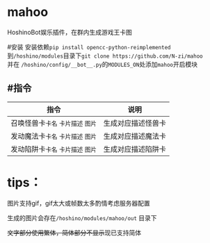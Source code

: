 # mahoo
HoshinoBot娱乐插件，在群内生成游戏王卡图

#安装
安装依赖`pip install opencc-python-reimplemented`
到`/hoshino/modules`目录下`git clone https://github.com/N-zi/mahoo`   
并在 `/hoshino/config/__bot__.py`的`MODULES_ON`处添加`mahoo`开启模块

#指令
-
|  指令   | 说明  |
|  ----  | ----  |
| 召唤怪兽卡`卡名` `卡片描述` `图片` |生成对应描述怪兽卡 |
| 发动魔法卡`卡名` `卡片描述` `图片` |生成对应描述魔法卡 |
| 发动陷阱卡`卡名` `卡片描述` `图片` |生成对应描述陷阱卡 |

# tips：

图片支持gif，gif太大或帧数太多酌情考虑服务器配置 

生成的图片会存在`/hoshino/modules/mahoo/out` 目录下 

<del>文字部分使用繁体，简体部分不显示</del>现已支持简体

